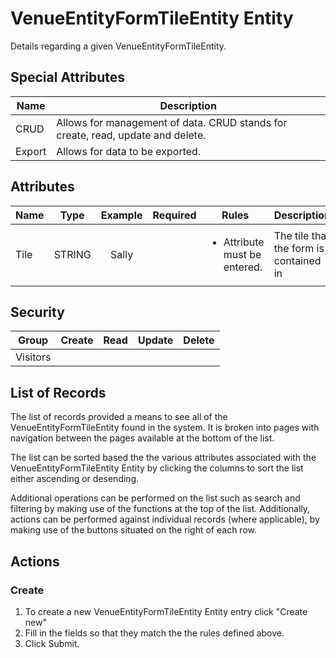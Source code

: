 <!--
@bot-written

WARNING AND NOTICE
Any access, download, storage, and/or use of this source code is subject to the terms and conditions of the
Full Software Licence as accepted by you before being granted access to this source code and other materials,
the terms of which can be accessed on the Codebots website at https://codebots.com/full-software-licence. Any
commercial use in contravention of the terms of the Full Software Licence may be pursued by Codebots through
licence termination and further legal action, and be required to indemnify Codebots for any loss or damage,
including interest and costs. You are deemed to have accepted the terms of the Full Software Licence on any
access, download, storage, and/or use of this source code.

BOT WARNING
This file is bot-written.
Any changes out side of "protected regions" will be lost next time the bot makes any changes.
-->

# VenueEntityFormTileEntity Entity

Details regarding a given VenueEntityFormTileEntity.


## Special Attributes
| Name | Description |
| ---- | ---- |
| CRUD | Allows for management of data. CRUD stands for create, read, update and delete. |
| Export | Allows for data to be exported. |

## Attributes
| Name | Type | Example | Required | Rules | Description |
| ---- | :----: | :--------: | :-----: | ----- | ----- |
| Tile | STRING | Sally | <i class="fa fa-check"> | <ul><li>Attribute must be entered.</li></ul> | The tile that the form is contained in | 


## Security
| Group  | Create | Read | Update | Delete |
| ---- | :----: | :----:  | :----:  | :----:  |
| Visitors | <i class="fa fa-check"> | <i class="fa fa-check"> | <i class="fa fa-check"> | <i class="fa fa-check"> |

## List of Records

The list of records provided a means to see all of the VenueEntityFormTileEntity found in the system. It is broken into pages with navigation between the pages available at the bottom of the list.

The list can be sorted based the the various attributes associated with the VenueEntityFormTileEntity Entity by clicking the columns to sort the list either ascending or desending.

Additional operations can be performed on the list such as search and filtering by making use of the functions at the top of the list. Additionally, actions can be performed against individual records (where applicable),
by making use of the buttons situated on the right of each row.

## Actions
### Create

1. To create a new VenueEntityFormTileEntity Entity entry click "Create new"
2. Fill in the fields so that they match the the rules defined above.
3. Click Submit.